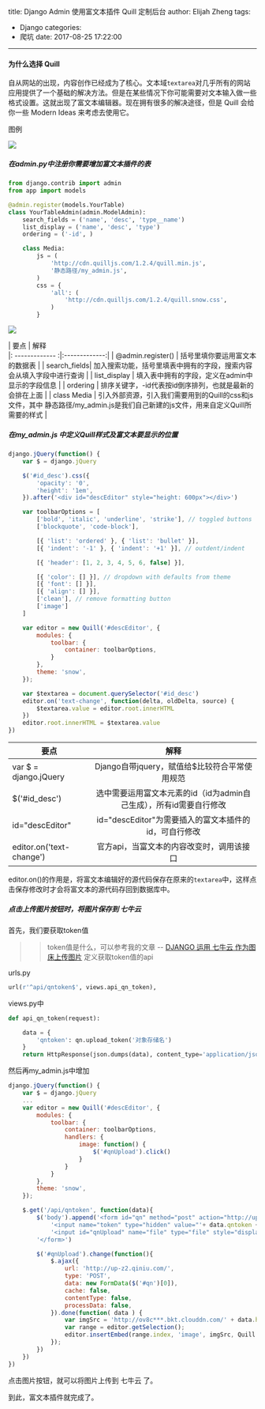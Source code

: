 title: Django Admin 使用富文本插件 Quill 定制后台
author: Elijah Zheng
tags:
  - Django
categories:
  - 爬坑
date: 2017-08-25 17:22:00
---
#### 为什么选择 Quill

自从网站的出现，内容创作已经成为了核心。文本域`textarea`对几乎所有的网站应用提供了一个基础的解决方法。但是在某些情况下你可能需要对文本输入做一些格式设置。这就出现了富文本编辑器。现在拥有很多的解决途径，但是 Quill 会给你一些 Modern Ideas 来考虑去使用它。

<!-- more -->

图例

![](https://cdn.zhengxiangling.com/17-8-25/16063078.jpg)

##### 在admin.py中注册你需要增加富文本插件的表

``` python
from django.contrib import admin
from app import models

@admin.register(models.YourTable)
class YourTableAdmin(admin.ModelAdmin):
    search_fields = ('name', 'desc', 'type__name')
    list_display = ('name', 'desc', 'type')
    ordering = ('-id', )

    class Media:
        js = (
            'http://cdn.quilljs.com/1.2.4/quill.min.js',
            '静态路径/my_admin.js',
        )
        css = {
            'all': (
                'http://cdn.quilljs.com/1.2.4/quill.snow.css',
            )
        }
```
![](https://cdn.zhengxiangling.com/17-8-25/85990711.jpg)

|    要点     | 解释           
|: ------------- :|:-------------:|
| @admin.register()      | 括号里填你要运用富文本的数据表 |
| search_fields| 加入搜索功能，括号里填表中拥有的字段，搜索内容会从填入字段中进行查询      | 
| list_display | 填入表中拥有的字段，定义在admin中显示的字段信息      |
| ordering      | 排序关键字，-id代表按id倒序排列，也就是最新的会排在上面 |
| class Media      | 引入外部资源，引入我们需要用到的Quill的css和js文件，其中 静态路径/my_admin.js是我们自己新建的js文件，用来自定义Quill所需要的样式 |

##### 在my_admin.js 中定义Quill样式及富文本要显示的位置

```js
django.jQuery(function() {
    var $ = django.jQuery

    $('#id_desc').css({
        'opacity': '0',
        'height': '1em',
    }).after('<div id="descEditor" style="height: 600px"></div>')

    var toolbarOptions = [
        ['bold', 'italic', 'underline', 'strike'], // toggled buttons
        ['blockquote', 'code-block'],

        [{ 'list': 'ordered' }, { 'list': 'bullet' }],
        [{ 'indent': '-1' }, { 'indent': '+1' }], // outdent/indent

        [{ 'header': [1, 2, 3, 4, 5, 6, false] }],

        [{ 'color': [] }], // dropdown with defaults from theme
        [{ 'font': [] }],
        [{ 'align': [] }],
        ['clean'], // remove formatting button
        ['image']
    ]

    var editor = new Quill('#descEditor', {
        modules: {
            toolbar: {
                container: toolbarOptions,
            }
        },
        theme: 'snow',
    });

    var $textarea = document.querySelector('#id_desc')
    editor.on('text-change', function(delta, oldDelta, source) {
        $textarea.value = editor.root.innerHTML
    })
    editor.root.innerHTML = $textarea.value
})
```

|    要点     | 解释           
|------------- |:-------------:|
| var $ = django.jQuery      | Django自带jquery，赋值给$比较符合平常使用规范 |
| $('#id_desc')| 选中需要运用富文本元素的id（id为admin自己生成），所有id需要自行修改    | 
|id="descEditor"|id="descEditor"为需要插入的富文本插件的id，可自行修改  |
| editor.on('text-change') | 官方api，当富文本的内容改变时，调用该接口      |

editor.on()的作用是，将富文本编辑好的源代码保存在原来的``textarea``中，这样点击保存修改时才会将富文本的源代码存回到数据库中。

##### 点击上传图片按钮时，将图片保存到 七牛云

首先，我们要获取token值	

>> token值是什么，可以参考我的文章 -- [DJANGO 运用 七牛云 作为图床上传图片](https://blog.zhengxiangling.com/Django-%E4%B8%8A%E4%BC%A0%E4%B8%83%E7%89%9B%E5%9B%BE%E7%89%87/)
定义获取token值的api

urls.py

``` python
url(r'^api/qntoken$', views.api_qn_token),
```

views.py中
``` python
def api_qn_token(request):

    data = {
        'qntoken': qn.upload_token('对象存储名')
    }
    return HttpResponse(json.dumps(data), content_type='application/json')
```

然后再my_admin.js中增加
``` js
django.jQuery(function() {
    var $ = django.jQuery
	...
    var editor = new Quill('#descEditor', {
        modules: {
            toolbar: {
                container: toolbarOptions,
                handlers: {
                    image: function() {
                        $('#qnUpload').click()
                    }
                }
            }
        },
        theme: 'snow',
    });

    $.get('/api/qntoken', function(data){
        $('body').append('<form id="qn" method="post" action="http://upload.qiniu.com/" enctype="multipart/form-data">' +
            '<input name="token" type="hidden" value="'+ data.qntoken +'">' +
            '<input id="qnUpload" name="file" type="file" style="display: none"/>' +
        '</form>')

        $('#qnUpload').change(function(){
            $.ajax({                        
                url: 'http://up-z2.qiniu.com/',
                type: 'POST',
                data: new FormData($('#qn')[0]),
                cache: false,
                contentType: false,
                processData: false,
            }).done(function( data ) {
                var imgSrc = 'http://ov8c***.bkt.clouddn.com/' + data.hash
                var range = editor.getSelection();
                editor.insertEmbed(range.index, 'image', imgSrc, Quill.sources.USER);
            });
        })
    })
})
```

点击图片按钮，就可以将图片上传到 七牛云 了。


到此，富文本插件就完成了。